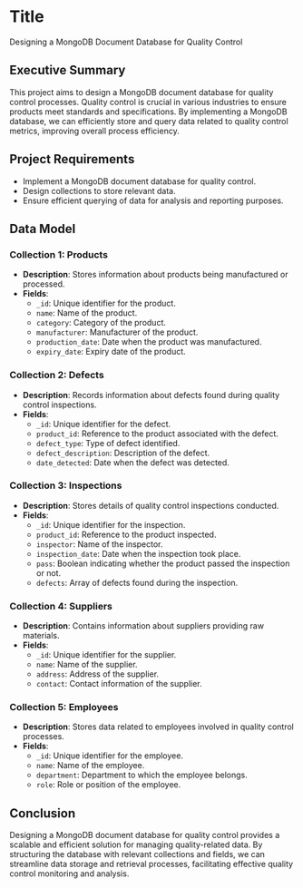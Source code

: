 # Title
Designing a MongoDB Document Database for Quality Control

## Executive Summary
This project aims to design a MongoDB document database for quality control processes. Quality control is crucial in various industries to ensure products meet standards and specifications. By implementing a MongoDB database, we can efficiently store and query data related to quality control metrics, improving overall process efficiency.

## Project Requirements
- Implement a MongoDB document database for quality control.
- Design collections to store relevant data.
- Ensure efficient querying of data for analysis and reporting purposes.

## Data Model
### Collection 1: Products
- **Description**: Stores information about products being manufactured or processed.
- **Fields**:
  - `_id`: Unique identifier for the product.
  - `name`: Name of the product.
  - `category`: Category of the product.
  - `manufacturer`: Manufacturer of the product.
  - `production_date`: Date when the product was manufactured.
  - `expiry_date`: Expiry date of the product.

### Collection 2: Defects
- **Description**: Records information about defects found during quality control inspections.
- **Fields**:
  - `_id`: Unique identifier for the defect.
  - `product_id`: Reference to the product associated with the defect.
  - `defect_type`: Type of defect identified.
  - `defect_description`: Description of the defect.
  - `date_detected`: Date when the defect was detected.

### Collection 3: Inspections
- **Description**: Stores details of quality control inspections conducted.
- **Fields**:
  - `_id`: Unique identifier for the inspection.
  - `product_id`: Reference to the product inspected.
  - `inspector`: Name of the inspector.
  - `inspection_date`: Date when the inspection took place.
  - `pass`: Boolean indicating whether the product passed the inspection or not.
  - `defects`: Array of defects found during the inspection.

### Collection 4: Suppliers
- **Description**: Contains information about suppliers providing raw materials.
- **Fields**:
  - `_id`: Unique identifier for the supplier.
  - `name`: Name of the supplier.
  - `address`: Address of the supplier.
  - `contact`: Contact information of the supplier.

### Collection 5: Employees
- **Description**: Stores data related to employees involved in quality control processes.
- **Fields**:
  - `_id`: Unique identifier for the employee.
  - `name`: Name of the employee.
  - `department`: Department to which the employee belongs.
  - `role`: Role or position of the employee.

## Conclusion
Designing a MongoDB document database for quality control provides a scalable and efficient solution for managing quality-related data. By structuring the database with relevant collections and fields, we can streamline data storage and retrieval processes, facilitating effective quality control monitoring and analysis.

